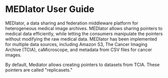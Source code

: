 # MEDIator User Guide
MEDIator, a data sharing and federation middleware platform for heterogeneous medical image archives. MEDIator allows sharing pointers to medical data efficiently, while letting the consumers manipulate the pointers without modifying the raw medical data. MEDIator has been implemented for multiple data sources, including Amazon S3, The Cancer Imaging Archive (TCIA), caMicroscope, and metadata from CSV files for cancer images.

By default, Mediator allows creating pointers to datasets from TCIA. These pointers are called "replicasets."
